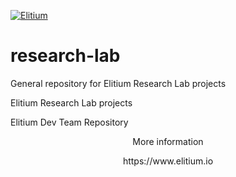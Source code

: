 <a href="https://www.elitium.io/wp-content/uploads/2018/12/logo-1.png" target="_blank"><img src="https://www.elitium.io/wp-content/uploads/2018/12/logo-1.png" border="0" alt="Elitium"></a>


# research-lab

General repository for Elitium Research Lab projects

Elitium Research Lab projects

Elitium Dev Team Repository

<p align="center">More information<br>
<p align="center">https://www.elitium.io</p>
